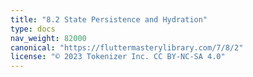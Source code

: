 ```yaml
---
title: "8.2 State Persistence and Hydration"
type: docs
nav_weight: 82000
canonical: "https://fluttermasterylibrary.com/7/8/2"
license: "© 2023 Tokenizer Inc. CC BY-NC-SA 4.0"
---
```

